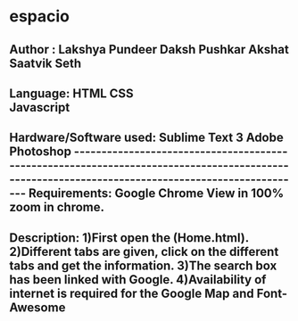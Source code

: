 # espacio
Author :                  Lakshya Pundeer
                        Daksh Pushkar
                        Akshat
                        Saatvik Seth
------------------------------------------------------------------------------------------------------------------------------------------------
Language:               HTML
                        CSS                   
                       Javascript
------------------------------------------------------------------------------------------------------------------------------------------------
Hardware/Software used:  Sublime Text 3
                         Adobe Photoshop
------------------------------------------------------------------------------------------------------------------------------------------------                                                     Requirements:            Google Chrome
                         View in 100% zoom in chrome.
------------------------------------------------------------------------------------------------------------------------------------------------
Description:
1)First open the (Home.html).
2)Different tabs are given, click on the different tabs and get the information.
3)The search box has been linked with Google. 
4)Availability of internet is required for the Google Map and Font-Awesome
------------------------------------------------------------------------------------------------------------------------------------------------
